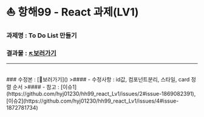 # ⛵ 항해99 - React 과제(LV1)
### 과제명 : To Do List 만들기
### 결과물 : [↖️보러가기](https://hh99-react-lv1-xsqm.vercel.app/)<br/>
___
<br/>
### 수정본 : [🔨보러가기]()
>#### - 수정사항 : id값, 컴포넌트분리, 스타일, card 정렬 순서
>#### - 참고 : [이슈1](https://github.com/hyj01230/hh99_react_Lv1/issues/2#issue-1869082391), [이슈2](https://github.com/hyj01230/hh99_react_Lv1/issues/4#issue-1872781734)

